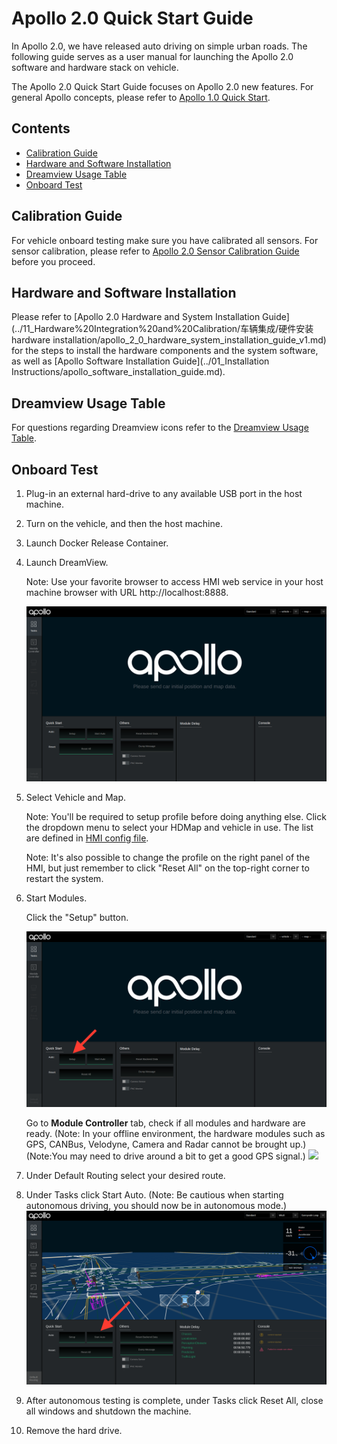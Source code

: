 # Apollo 2.0 Quick Start Guide

In Apollo 2.0, we have released auto driving on simple urban roads. The following guide serves as a user manual for launching the Apollo 2.0 software and hardware stack on vehicle.

The Apollo 2.0 Quick Start Guide focuses on Apollo 2.0 new features. For general Apollo
concepts, please refer to
[Apollo 1.0 Quick Start](../02_Quick%20Start/apollo_1_0_quick_start.md).

## Contents
* [Calibration Guide](#calibration-guide)
* [Hardware and Software Installation](#hardware-and-software-installation)
* [Dreamview Usage Table](#dreamview-usage-table)
* [Onboard Test](#onboard-test)


## Calibration Guide

For vehicle onboard testing make sure you have calibrated all sensors. For sensor calibration, please refer to [Apollo 2.0 Sensor Calibration Guide](../11_Hardware%20Integration%20and%20Calibration/传感器标定/apollo_2_0_sensor_calibration_guide.md) before you proceed.

## Hardware and Software Installation

Please refer to [Apollo 2.0 Hardware and System Installation Guide](../11_Hardware%20Integration%20and%20Calibration/车辆集成/硬件安装hardware installation/apollo_2_0_hardware_system_installation_guide_v1.md)
for the steps to install the hardware components and the system software, as well as [Apollo Software Installation Guide](../01_Installation Instructions/apollo_software_installation_guide.md).

## Dreamview Usage Table

For questions regarding Dreamview icons refer to the [Dreamview Usage Table]( https://github.com/ApolloAuto/apollo/blob/master/docs/specs/dreamview_usage_table.md).

## Onboard Test

1. Plug-in an external hard-drive to any available USB port in the host machine.

2. Turn on the vehicle, and then the host machine.

3. Launch Docker Release Container.

4. Launch DreamView.

    Note: Use your favorite browser to access HMI web service in your host machine browser with URL http://localhost:8888.

    ![](images/dreamview.png)

5. Select Vehicle and Map.

    Note: You'll be required to setup profile before doing anything else. Click the dropdown menu to select your HDMap and vehicle in use. The list are defined in [HMI config file](https://raw.githubusercontent.com/ApolloAuto/apollo/master/modules/dreamview/conf/hmi.conf).

    Note: It's also possible to change the profile on the right panel of the HMI, but just remember to click "Reset All" on the top-right corner to restart the system.

6. Start Modules.

    Click the "Setup" button.

    ![](images/dreamview_setup.png)

    Go to **Module Controller** tab, check if all modules and hardware are ready. (Note: In your offline environment, the hardware modules such as GPS, CANBus, Velodyne, Camera and Radar cannot be brought up.) (Note:You may need to drive around a bit to get a good GPS signal.)
    ![](https://github.com/ApolloAuto/apollo/blob/master/docs/quickstart/images/dreamview_module_controller.png?raw=true)

7. Under Default Routing select your desired route.
8. Under Tasks click Start Auto. (Note: Be cautious when starting autonomous driving, you should now be in autonomous mode.)
![](images/dreamview_start_auto.png)
9. After autonomous testing is complete, under Tasks click Reset All, close all windows and shutdown the machine.
10. Remove the hard drive.




